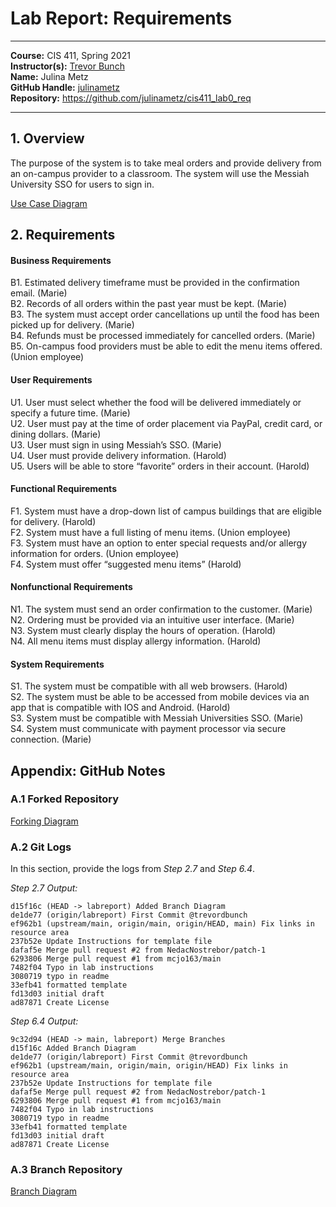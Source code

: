 # Lab Report: Requirements
___
**Course:** CIS 411, Spring 2021  
**Instructor(s):** [Trevor Bunch](https://github.com/trevordbunch)  
**Name:** Julina Metz  
**GitHub Handle:** [julinametz](https://github.com/julinametz)   
**Repository:** https://github.com/julinametz/cis411_lab0_req  
___

## 1. Overview

The purpose of the system is to take meal orders and provide delivery from an on-campus provider to a classroom. The system will use the Messiah University SSO for users to sign in. 

[Use Case Diagram](https://docs.google.com/drawings/d/1YUpCV3SQvFq9hvAU0d_wKETOrNyMzEjJ8-onZbjiPZU/edit?usp=sharing)  
  

## 2. Requirements

#### Business Requirements
B1. Estimated delivery timeframe must be provided in the confirmation email. (Marie)  
B2. Records of all orders within the past year must be kept. (Marie)  
B3. The system must accept order cancellations up until the food has been picked up for delivery. (Marie)  
B4. Refunds must be processed immediately for cancelled orders. (Marie)  
B5. On-campus food providers must be able to edit the menu items offered. (Union employee)  

#### User Requirements
U1. User must select whether the food will be delivered immediately or specify a future time. (Marie)  
U2. User must pay at the time of order placement via PayPal, credit card, or dining dollars. (Marie)  
U3. User must sign in using Messiah’s SSO. (Marie)  
U4. User must provide delivery information. (Harold)  
U5. Users will be able to store “favorite” orders in their account. (Harold)  

#### Functional Requirements
F1. System must have a drop-down list of campus buildings that are eligible for delivery. (Harold)  
F2. System must have a full listing of menu items. (Union employee)  
F3. System must have an option to enter special requests and/or allergy information for orders. (Union employee)  
F4. System must offer “suggested menu items” (Harold)  


#### Nonfunctional Requirements
N1. The system must send an order confirmation to the customer. (Marie)  
N2. Ordering must be provided via an intuitive user interface. (Marie)  
N3. System must clearly display the hours of operation. (Harold)  
N4. All menu items must display allergy information. (Harold)  


#### System Requirements
S1. The system must be compatible with all web browsers. (Harold)  
S2. The system must be able to be accessed from mobile devices via an app that is compatible with IOS and Android. (Harold)  
S3. System must be compatible with Messiah Universities SSO. (Marie)  
S4. System must communicate with payment processor via secure connection. (Marie)  


## Appendix: GitHub Notes

### A.1 Forked Repository

[Forking Diagram](https://docs.google.com/drawings/d/1YUuoMgEMJC4C0OP_Be_WC4XRKAanB2tJqZf6AV66iZs/edit?usp=sharing) 

### A.2 Git Logs
In this section, provide the logs from *Step 2.7* and *Step 6.4*.

*Step 2.7 Output:*
``` 
d15f16c (HEAD -> labreport) Added Branch Diagram
de1de77 (origin/labreport) First Commit @trevordbunch
ef962b1 (upstream/main, origin/main, origin/HEAD, main) Fix links in resource area
237b52e Update Instructions for template file
dafaf5e Merge pull request #2 from NedacNostrebor/patch-1
6293806 Merge pull request #1 from mcjo163/main
7482f04 Typo in lab instructions
3080719 typo in readme
33efb41 formatted template
fd13d03 initial draft
ad87871 Create License
```
*Step 6.4 Output:*
```
9c32d94 (HEAD -> main, labreport) Merge Branches
d15f16c Added Branch Diagram
de1de77 (origin/labreport) First Commit @trevordbunch
ef962b1 (upstream/main, origin/main, origin/HEAD) Fix links in resource area
237b52e Update Instructions for template file
dafaf5e Merge pull request #2 from NedacNostrebor/patch-1
6293806 Merge pull request #1 from mcjo163/main
7482f04 Typo in lab instructions
3080719 typo in readme
33efb41 formatted template
fd13d03 initial draft
ad87871 Create License
```


### A.3 Branch Repository

[Branch Diagram](https://docs.google.com/drawings/d/1ZknMgWXKLRVF6_1Avycj93Pu42EBCRoNdcSY3COHgPg/edit?usp=sharing)

